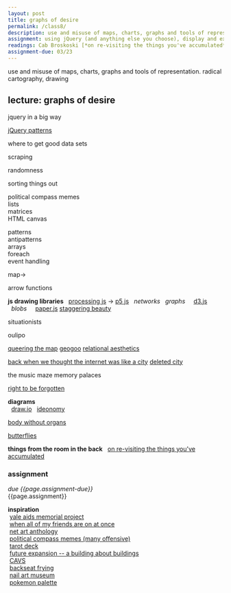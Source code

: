 ```yaml
---  
layout: post  
title: graphs of desire  
permalink: /class8/  
description: use and misuse of maps, charts, graphs and tools of representation. We will use JQuery and other libraries to arrange our information.
assignment: using jQuery (and anything else you choose), display and explore the data set you collected last week (or one that we looked at) in a few different ways.
readings: Cab Broskoski [*on re-visiting the things you've accumulated*](https://thecreativeindependent.com/people/charles-broskoski-on-self-discovery-upon-revisiting-things-youve-accumulated-over-time/)
assignment-due: 03/23
---  
```

<!-- maybe cybernetics lib here?? orit halpern beautiful data kind of thing??? -->

use and misuse of maps, charts, graphs and tools of representation. radical cartography, drawing

## lecture: graphs of desire

jquery in a big way  
  
[jQuery patterns](https://learn.jquery.com/code-organization/concepts/)  
  
where to get good data sets  
  
scraping  
  

  
randomness  
  
sorting things out  
  
political compass memes  
lists  
matrices  
HTML canvas  
  
  
patterns  
antipatterns  
arrays  
foreach  
event handling  
  
map->  
  
arrow functions  

**js drawing libraries**
  [processing js](http://processingjs.org) -> [p5 js](https://p5js.org) 
  *networks*
  *graphs*
    [d3.js]()
  *blobs*
    [paper.js](http://paperjs.org) [staggering beauty](http://www.staggeringbeauty.com)

situationists

oulipo

[queering the map](https://www.queeringthemap.com)
[geogoo](http://geogoo.net)
[relational aesthetics](https://en.wikipedia.org/wiki/Relational_art#cite_note-13)

[back when we thought the internet was like a city](https://www.citylab.com/life/2013/03/back-when-we-thought-internet-was-city/4943/) [deleted city](http://deletedcity.net)

the music maze
memory palaces


[right to be forgotten](https://techcrunch.com/2014/07/04/digital-theatre/)

**diagrams**  
  [draw.io]()
  [ideonomy]()  

[body without organs](https://d2w9rnfcy7mm78.cloudfront.net/5788294/original_34ad7ec762727159cfbb1212dae1df64.jpg?1577447140?bc=0)

[butterflies](https://marian42.de/butterflies/?0.04443,0.25659,11)

**things from the room in the back**
  [on re-visiting the things you've accumulated](https://thecreativeindependent.com/people/charles-broskoski-on-self-discovery-upon-revisiting-things-youve-accumulated-over-time/)

### assignment
*due {{page.assignment-due}}*<br>
{{page.assignment}}

**inspiration**  
 [yale aids memorial project](http://yamp.org)  
 [when all of my friends are on at once](http://allmyfriendsatonce.com/#0)  
 [net art anthology](https://anthology.rhizome.org)  
 [political compass memes (many offensive)](https://www.are.na/francis-tseng/political-compasses-other-matrices)  
 [tarot deck](https://www.are.na/art-deli-corp/tarot-design)  
 [future expansion -- a building about buildings](http://future-expansion.com/#img)  
 [CAVS](http://act.mit.edu/cavs)  
 [backseat frying](http://backseatfrying.net)  
 [nail art museum](https://www.youtube.com/watch?v=40pSU5ZM784)  
 [pokemon palette](http://pokepalettes.com)